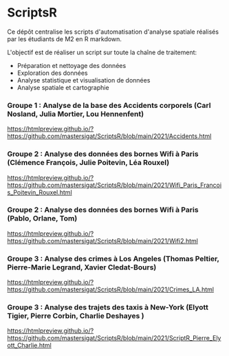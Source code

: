 # ScriptsR

Ce dépôt centralise les scripts d'automatisation d'analyse spatiale réalisés par les étudiants de M2 en R markdown.

L'objectif est de réaliser un script sur toute la chaîne de traitement:
* Préparation et nettoyage des données
* Exploration des données 
* Analyse statistique et visualisation de données
* Analyse spatiale et cartographie



### Groupe 1 : Analyse de la base des Accidents corporels (Carl Nosland, Julia Mortier, Lou Hennenfent)
https://htmlpreview.github.io/?https://github.com/mastersigat/ScriptsR/blob/main/2021/Accidents.html

### Groupe 2 :  Analyse des données des bornes Wifi à Paris (Clémence François, Julie Poitevin, Léa Rouxel)
https://htmlpreview.github.io/?https://github.com/mastersigat/ScriptsR/blob/main/2021/Wifi_Paris_Francois_Poitevin_Rouxel.html

### Groupe 2 :  Analyse des données des bornes Wifi à Paris (Pablo, Orlane, Tom)
https://htmlpreview.github.io/?https://github.com/mastersigat/ScriptsR/blob/main/2021/Wifi2.html

### Groupe 3 : Analyse des crimes à Los Angeles (Thomas Peltier, Pierre-Marie Legrand, Xavier Cledat-Bours)
https://htmlpreview.github.io/?https://github.com/mastersigat/ScriptsR/blob/main/2021/Crimes_LA.html

### Groupe 3 : Analyse des trajets des taxis à New-York (Elyott Tigier, Pierre Corbin, Charlie Deshayes )
https://htmlpreview.github.io/?https://github.com/mastersigat/ScriptsR/blob/main/2021/ScriptR_Pierre_Elyott_Charlie.html

